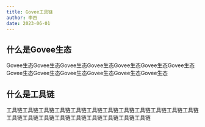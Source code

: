 ```yaml
---
title: Govee工具链
author: 李四
date: 2023-06-01
---
```

## 什么是Govee生态
Govee生态Govee生态Govee生态Govee生态Govee生态Govee生态Govee生态Govee生态Govee生态Govee生态Govee生态Govee生态Govee生态
## 什么是工具链
工具链工具链工具链工具链工具链工具链工具链工具链工具链工具链工具链工具链工具链工具链工具链工具链工具链工具链工具链工具链工具链